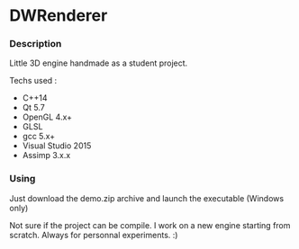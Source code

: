 # DWRenderer

### Description

Little 3D engine handmade as a student project.

Techs used :
* C++14
* Qt 5.7
* OpenGL 4.x+
* GLSL
* gcc 5.x+
* Visual Studio 2015
* Assimp 3.x.x

### Using

Just download the demo.zip archive and launch the executable (Windows only)

Not sure if the project can be compile. I work on a new engine starting from scratch. Always for personnal experiments. :)
